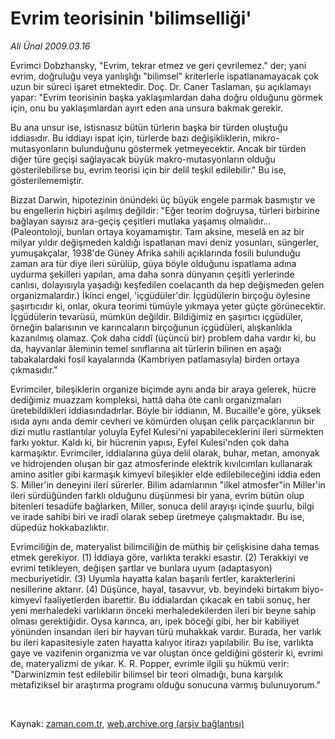 # Evrim teorisinin 'bilimselliği'

*Ali Ünal 2009.03.16*

<tr><td class="metin" colspan="2" style="padding-top: 20px; padding-left: 5px; padding-right: 10px;">Evrimci Dobzhansky, "Evrim, tekrar etmez ve geri çevrilemez." der; yani evrim, doğruluğu veya yanlışlığı "bilimsel" kriterlerle ispatlanamayacak çok uzun bir süreci işaret etmektedir. Doç. Dr. Caner Taslaman, şu açıklamayı yapar: "Evrim teorisinin başka yaklaşımlardan daha doğru olduğunu görmek için, onu bu yaklaşımlardan ayırt eden ana unsura bakmak gerekir.</td></tr><tr><td class="metin" colspan="2" style="padding-top: 20px; padding-left: 5px; padding-right: 10px;"><p> Bu ana unsur ise, istisnasız bütün türlerin başka bir türden oluştuğu iddiasıdır. Bu iddiayı ispat için, türlerde bazı değişikliklerin, mikro-mutasyonların bulunduğunu göstermek yetmeyecektir. Ancak bir türden diğer türe geçişi sağlayacak büyük makro-mutasyonların olduğu gösterilebilirse bu, evrim teorisi için bir delil teşkil edilebilir." Bu ise, gösterilememiştir.
<p>Bizzat Darwin, hipotezinin önündeki üç büyük engele parmak basmıştır ve bu engellerin hiçbiri aşılmış değildir: "Eğer teorim doğruysa, türleri birbirine bağlayan sayısız ara-geçiş çeşitleri mutlaka yaşamış olmalıdır... (Paleontoloji, bunları ortaya koyamamıştır. Tam aksine, meselâ en az bir milyar yıldır değişmeden kaldığı ispatlanan mavi deniz yosunları, süngerler, yumuşakçalar, 1938'de Güney Afrika sahili açıklarında fosili bulunduğu zaman ara tür diye ileri sürülüp, güya böyle olduğunu ispatlama adına uydurma şekilleri yapılan, ama daha sonra dünyanın çeşitli yerlerinde canlısı, dolayısıyla yaşadığı keşfedilen coelacanth da hep değişmeden gelen organizmalardır.) İkinci engel, 'içgüdüler'dir. İçgüdülerin birçoğu öylesine şaşırtıcıdır ki, onlar, okura teorimi tümüyle yıkmaya yeter güçte görünecektir. İçgüdülerin tevarüsü, mümkün değildir. Bildiğimiz en şaşırtıcı içgüdüler, örneğin balarısının ve karıncaların birçoğunun içgüdüleri, alışkanlıkla kazanılmış olamaz. Çok daha ciddî (üçüncü bir) problem daha vardır ki, bu da, hayvanlar âleminin temel sınıflarına ait türlerin bilinen en aşağı tabakalardaki fosil kayalarında (Kambriyen patlamasıyla) birden ortaya çıkmasıdır."
<p>Evrimciler, bileşiklerin organize biçimde aynı anda bir araya gelerek, hücre dediğimiz muazzam kompleksi, hattâ daha öte canlı organizmaları üretebildikleri iddiasındadırlar. Böyle bir iddianın, M. Bucaille'e göre, yüksek ısıda aynı anda demir cevheri ve kömürden oluşan çelik parçacıklarının bir dizi mutlu rastlantılar yoluyla Eyfel Kulesi'ni yapabileceklerini ileri sürmekten farkı yoktur. Kaldı ki, bir hücrenin yapısı, Eyfel Kulesi'nden çok daha karmaşıktır. Evrimciler, iddialarına güya delil olarak, buhar, metan, amonyak ve hidrojenden oluşan bir gaz atmosferinde elektrik kıvılcımları kullanarak amino asitler gibi karmaşık kimyevî bileşikler elde edilebileceğini iddia eden S. Miller'in deneyini ileri sürerler. Bilim adamlarının "ilkel atmosfer"in Miller'in ileri sürdüğünden farklı olduğunu düşünmesi bir yana, evrim bütün olup bitenleri tesadüfe bağlarken, Miller, sonuca delil arayışı içinde şuurlu, bilgi ve irade sahibi biri ve iradî olarak sebep üretmeye çalışmaktadır. Bu ise, düpedüz hokkabazlıktır.
<p>Evrimciliğin de, materyalist bilimciliğin de müthiş bir çelişkisine daha temas etmek gerekiyor. (1) İddiaya göre, varlıkta terakki esastır. (2) Terakkiyi ve evrimi tetikleyen, değişen şartlar ve bunlara uyum (adaptasyon) mecburiyetidir. (3) Uyumla hayatta kalan başarılı fertler, karakterlerini nesillerine aktarır. (4) Düşünce, hayal, tasavvur, vb. beyindeki birtakım biyo-kimyevî faaliyetlerden ibarettir. Bu iddialardan çıkacak en tabii sonuç, her yeni merhaledeki varlıkların önceki merhaledekilerden ileri bir beyne sahip olması gerektiğidir. Oysa karınca, arı, ipek böceği gibi, her bir kabiliyet yönünden insandan ileri bir hayvan türü muhakkak vardır. Burada, her varlık bu ileri kapasitesiyle zaten hayatta kalıyor itirazı yapılabilir. Bu ise, varlıkta gaye ve vazifenin organizma ve var oluştan önce geldiğini gösterir ki, evrimi de, materyalizmi de yıkar. K. R. Popper, evrimle ilgili şu hükmü verir: "Darwinizmin test edilebilir bilimsel bir teori olmadığı, buna karşılık metafiziksel bir araştırma programı olduğu sonucuna varmış bulunuyorum."
<p>
<p><br/></p></p></p></p></p></p></td></tr>

Kaynak: [zaman.com.tr](http://zaman.com.tr/yazar.do?yazino=825879), [web.archive.org (arşiv bağlantısı)](http://web.archive.org/web/20090522161219/http://www.zaman.com.tr:80/yazar.do?yazino=825879)
